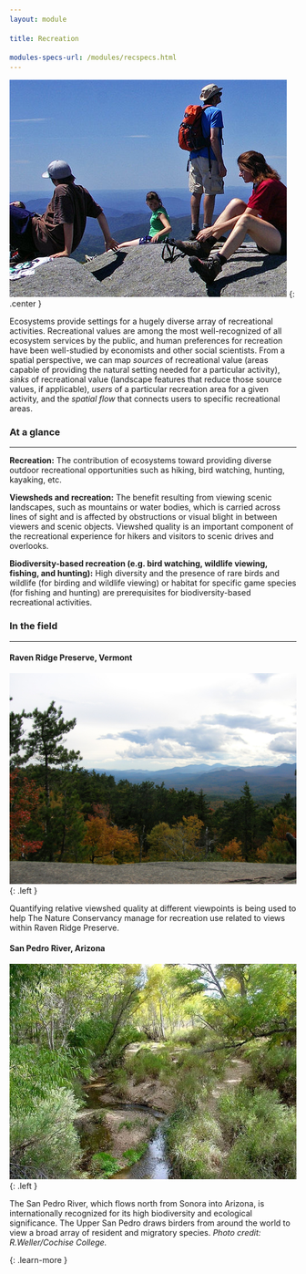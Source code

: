 ```yaml
---
layout: module

title: Recreation

modules-specs-url: /modules/recspecs.html
---
```

<div id="module-intro" markdown="1">

![](/images/hikers_cropped.png)
{: .center }

Ecosystems provide settings for a hugely diverse array of recreational
activities. Recreational values are among the most well-recognized of
all ecosystem services by the public, and human preferences for
recreation have been well-studied by economists and other social
scientists. From a spatial perspective, we can map *sources* of
recreational value (areas capable of providing the natural setting
needed for a particular activity), *sinks* of recreational value
(landscape features that reduce those source values, if applicable),
*users* of a particular recreation area for a given activity, and the
*spatial flow* that connects users to specific recreational areas.

</div>

<div id="module-at-a-glance" markdown="1">

### At a glance
----------------

**Recreation:** The contribution of ecosystems toward providing
diverse outdoor recreational opportunities such as hiking, bird
watching, hunting, kayaking, etc.

**Viewsheds and recreation:** The benefit resulting from viewing
scenic landscapes, such as mountains or water bodies, which is carried
across lines of sight and is affected by obstructions or visual blight
in between viewers and scenic objects.  Viewshed quality is an
important component of the recreational experience for hikers and
visitors to scenic drives and overlooks.

**Biodiversity-based recreation (e.g. bird watching, wildlife viewing,
fishing, and hunting):** High diversity and the presence of rare birds
and wildlife (for birding and wildlife viewing) or habitat for
specific game species (for fishing and hunting) are prerequisites for
biodiversity-based recreational activities.

</div>

<div id="module-in-the-field" markdown="1">

### In the field
-----------------

#### Raven Ridge Preserve, Vermont

![](/images/vt_forest.jpg)
{: .left }

Quantifying relative viewshed quality at different viewpoints is being
used to help The Nature Conservancy manage for recreation use related
to views within Raven Ridge Preserve.

#### San Pedro River, Arizona

![](/images/san-pedro-leaves47a.jpg)
{: .left }

The San Pedro River, which flows north from Sonora into Arizona, is
internationally recognized for its high biodiversity and ecological
significance.  The Upper San Pedro draws birders from around the world
to view a broad array of resident and migratory species. *Photo
credit: R.Weller/Cochise College.*

[ ](/case_studies/sanpedro.html)
{: .learn-more }

</div>
